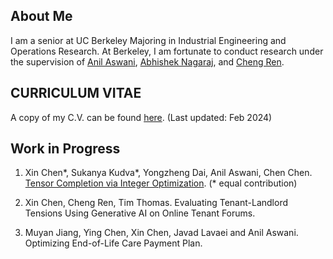 ## About Me

I am a senior at UC Berkeley Majoring in Industrial Engineering and Operations Research. At Berkeley, I am fortunate to conduct research under the supervision of [Anil Aswani](https://vcresearch.berkeley.edu/faculty/anil-aswani), [Abhishek Nagaraj](https://www.abhishekn.com), and [Cheng Ren](https://www.albany.edu/ssw/faculty/cheng-ren).

## CURRICULUM VITAE
A copy of my C.V. can be found [here](assets/img/website_CV_2.pdf). (Last updated: Feb 2024)

## Work in Progress
1. Xin Chen\*, Sukanya Kudva\*, Yongzheng Dai, Anil Aswani, Chen Chen. [Tensor Completion via Integer Optimization](https://arxiv.org/abs/2402.05141).
(\* equal contribution)

3. Xin Chen, Cheng Ren, Tim Thomas. Evaluating Tenant-Landlord Tensions Using Generative AI on Online Tenant Forums.

4. Muyan Jiang, Ying Chen, Xin Chen, Javad Lavaei and Anil Aswani. Optimizing End-of-Life Care Payment Plan.
